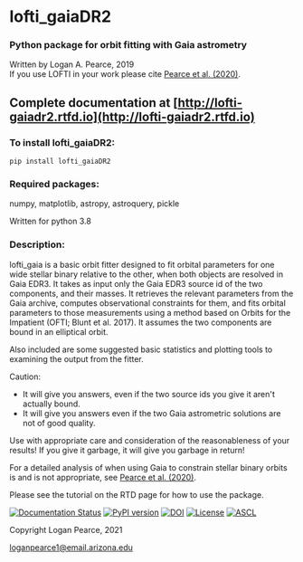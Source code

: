 # lofti_gaiaDR2
### Python package for orbit fitting with Gaia astrometry
Written by Logan A. Pearce, 2019<br>
If you use LOFTI in your work please cite [Pearce et al. (2020)](https://arxiv.org/abs/2003.11106).

## Complete documentation at [http://lofti-gaiadr2.rtfd.io](http://lofti-gaiadr2.rtfd.io)


### To install lofti_gaiaDR2:
    pip install lofti_gaiaDR2
   
### Required packages:
numpy, matplotlib, astropy, astroquery, pickle

Written for python 3.8

### Description:
lofti_gaia is a basic orbit fitter designed to fit orbital parameters for one wide stellar binary relative to the other, when both objects are resolved in Gaia EDR3.  It takes as input only the Gaia EDR3 source id of the two components, and their masses.  It retrieves the relevant parameters from the Gaia archive, computes observational constraints for them, and fits orbital parameters to those measurements using a method based on Orbits for the Impatient (OFTI; Blunt et al. 2017).  It assumes the two components are bound in an elliptical orbit.  

Also included are some suggested basic statistics and plotting tools to examining the output from the fitter.

Caution:
 - It will give you answers, even if the two source ids you give it aren't actually bound.
 - It will give you answers even if the two Gaia astrometric solutions are not of good quality.
 
 Use with appropriate care and consideration of the reasonableness of your results!  If you give it garbage, it will give you garbage in return!
 
 For a detailed analysis of when using Gaia to constrain stellar binary orbits is and is not appropriate, see [Pearce et al. (2020)](https://arxiv.org/abs/2003.11106).

Please see the tutorial on the RTD page for how to use the package.

[![Documentation Status](https://readthedocs.org/projects/lofti-gaiadr2/badge/?version=latest)](https://lofti-gaiadr2.readthedocs.io/en/latest/?badge=latest)
[![PyPI version](https://badge.fury.io/py/lofti-gaiaDR2.svg)](https://badge.fury.io/py/lofti-gaiaDR2)
[![DOI](https://zenodo.org/badge/DOI/10.5281/zenodo.3955152.svg)](https://doi.org/10.5281/zenodo.3955152)
[![License](https://img.shields.io/badge/License-BSD%203--Clause-blue.svg)](https://opensource.org/licenses/BSD-3-Clause)
[![ASCL](https://img.shields.io/badge/ascl-2104.030-blue.svg?colorB=262255)](https://ascl.net/2104.030)

Copyright Logan Pearce, 2021

loganpearce1@email.arizona.edu
